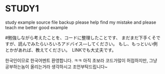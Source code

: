 # STUDY1
study example source file backup
please help find my mistake
and please teach me better good example 

#勉強しながら考えたことを、コードに整理したことです、
まだまだ下手くそですが、読んでみたらいろいろアドバイス―してください。
もし、もっといい例とかがあれば、教えてください。　LINKでも大丈夫です。

한국인이므로 한국어멘트 환영합니다. ㅋㅋ
아직 초보라 코드가많이 허접하지만, 그냥 공부하는놈이 올리는거라 생각하시고
조언부탁드립니다~

